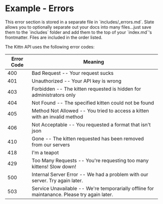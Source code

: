 # Example - Errors

<aside class="notice">This error section is stored in a separate file in `includes/_errors.md`. Slate allows you to optionally separate out your docs into many files...just save them to the `includes` folder and add them to the top of your `index.md`'s frontmatter. Files are included in the order listed.</aside>

The Kittn API uses the following error codes:


Error Code | Meaning
---------- | -------
400 | Bad Request -- Your request sucks
401 | Unauthorized -- Your API key is wrong
403 | Forbidden -- The kitten requested is hidden for administrators only
404 | Not Found -- The specified kitten could not be found
405 | Method Not Allowed -- You tried to access a kitten with an invalid method
406 | Not Acceptable -- You requested a format that isn't json
410 | Gone -- The kitten requested has been removed from our servers
418 | I'm a teapot
429 | Too Many Requests -- You're requesting too many kittens! Slow down!
500 | Internal Server Error -- We had a problem with our server. Try again later.
503 | Service Unavailable -- We're temporarially offline for maintanance. Please try again later.
